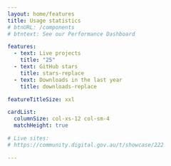 ```yaml
---
layout: home/features
title: Usage statistics
# btnURL: /components
# btntext: See our Performance Dashboard

features:
  - text: Live projects
    title: "25"
  - text: GitHub stars
    title: stars-replace
  - text: Downloads in the last year
    title: downloads-replace

featureTitleSize: xxl

cardList:
  columnSize: col-xs-12 col-sm-4
  matchHeight: true

# Live sites:
# https://community.digital.gov.au/t/showcase/222

---
```

